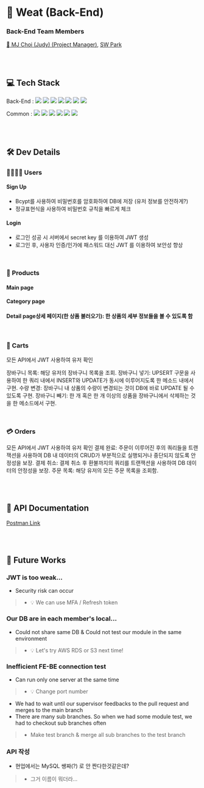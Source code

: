 # 🥩 Weat (Back-End)
### Back-End Team Members

[👑 MJ Choi (Judy) (Project Manager)](https://github.com/Judy-Choi), [SW Park](https://github.com/Jetkick)

<br>
<br>

## 💻 Tech Stack

Back-End : 
<img src="https://img.shields.io/badge/Node.js-339933?style=flat&amp;logo=Node.js&amp;logoColor=white">
<img src="https://img.shields.io/badge/Nodemon-76D04B?style=flat&amp;logo=Nodemon&amp;logoColor=white">
<img src="https://img.shields.io/badge/Express-000000?style=flat&amp;logo=Express&amp;logoColor=white">
<img src="https://img.shields.io/badge/MySQL-4479A1?style=flat&amp;logo=MySQL&amp;logoColor=white">
<img src="https://img.shields.io/badge/JWT-CC6699?style=flat&amp;logo=JSON&amp;logoColor=white">
<img src="https://img.shields.io/badge/Dbmate-009DC7?style=flat&amp;logo=Bcrypt&amp;logoColor=white">
<img src="https://img.shields.io/badge/Bcrypt-CA424?style=flat&amp;logo=Bcrypt&amp;logoColor=white">

Common : 
<img src="https://img.shields.io/badge/Git-F05032?style=flat&amp;logo=Git&amp;logoColor=white">
<img src="https://img.shields.io/badge/GitHub-181717?style=flat&amp;logo=GitHub&amp;logoColor=white">
<img src="https://img.shields.io/badge/Prettier-F7B93E?style=flat&amp;logo=prettier&amp;logoColor=white">
<img src="https://img.shields.io/badge/RestfulAPI-F7533E?style=flat&amp;logo=RestfulAPII&amp;logoColor=white">
<img src="https://img.shields.io/badge/VSCode-007ACC?style=flat&amp;logo=Visual Studio Code&amp;logoColor=white">
<img src="https://img.shields.io/badge/Postman-FF6C37?style=flat&amp;logo=Postman Code&amp;logoColor=white">

<br>
<br>

## 🛠️ Dev Details
### 👨‍👩‍👧‍👦 Users
#### Sign Up
- Bcypt를 사용하여 비밀번호를 암호화하여 DB에 저장 (유저 정보를 안전하게?)
- 정규표현식을 사용하여 비밀번호 규칙을 빠르게 체크 

#### Login
- 로그인 성공 시 서버에서 secret key 를 이용하여 JWT 생성
- 로그인 후, 사용자 인증/인가에 패스워드 대신 JWT 를 이용하여 보안성 향상

<br>

### 🍖 Products
#### Main page
#### Category page
#### Detail page상세 페이지(한 상품 불러오기): 한 상품의 세부 정보들을 볼 수 있도록 함

<br>

### 🛒 Carts

모든 API에서 JWT 사용하여 유저 확인

장바구니 목록: 해당 유저의 장바구니 목록을 조회.
장바구니 넣기: UPSERT 구문을 사용하여 한 쿼리 내에서 INSERT와 UPDATE가 동시에 이루어지도록 한 메소드 내에서 구현.
수량 변경: 장바구니 내 상품의 수량이 변경되는 것이 DB에 바로 UPDATE 될 수 있도록 구현.
장바구니 빼기: 한 개 혹은 한 개 이상의 상품을 장바구니에서 삭제하는 것을 한 메소드에서 구현.

<br>

### 💳 Orders
모든 API에서 JWT 사용하여 유저 확인
결제 완료: 주문이 이루어진 후의 쿼리들을 트랜잭션을 사용하여 DB 내 데이터의 CRUD가 부분적으로 실행되거나 중단되지 않도록 안정성을 보장.
결제 취소: 결제 취소 후 환불까지의 쿼리를 트랜잭션을 사용하여 DB 데이터의 안정성을 보장.
주문 목록: 해당 유저의 모든 주문 목록을 조회함.

<br>
<br>

## 📑 API Documentation
[Postman Link](https://documenter.getpostman.com/view/24998473/2s8Z76x9km)

<br>
<br>

## 🤔 Future Works
### JWT is too weak...
- Security risk can occur
>- 💡 We can use MFA / Refresh token

### Our DB are in each member's local...
- Could not share same DB & Could not test our module in the same environment
>- 💡 Let's try AWS RDS or S3 next time!

### Inefficient FE-BE connection test
- Can run only one server at the same time
>- 💡 Change port number
- We had to wait until our supervisor feedbacks to the pull request and merges to the main branch
- There are many sub branches. So when we had some module test, we had to checkout sub branches often
>- Make test branch & merge all sub branches to the test branch

### API 작성 
- 현업에서는 MySQL 쌩짜(?) 로 안 짠다한것같은데?
>- 그거 이름이 뭐더라...

